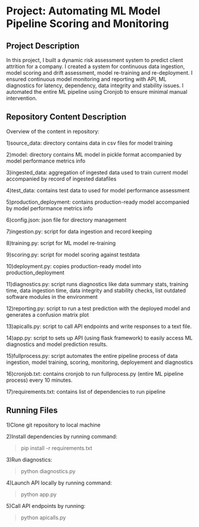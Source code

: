 # Project: Automating ML Model Pipeline Scoring and Monitoring

## Project Description

In this project, I built a dynamic risk assessment system to predict client attrition for a company. I created a system for continuous data ingestion, model scoring and drift assessment, model re-training and re-deployment. I ensured continuous model monitoring and reporting with API, ML diagnostics for latency, dependency, data integrity and stability issues. I automated the entire ML pipeline using Cronjob to ensure minimal manual intervention.

## Repository Content Description

Overview of the content in repository:

1)source_data: directory contains data in csv files for model training

2)model: directory contains ML model in pickle format accompanied by model performance metrics info

3)ingested_data: aggregation of ingested data used to train current model accompanied by record of ingested datafiles

4)test_data: contains test data to used for model performance assessment

5)production_deployment: contains production-ready model accompanied by model performance metrics info

6)config.json: json file for directory management

7)ingestion.py: script for data ingestion and record keeping

8)training.py: script for ML model re-training

9)scoring.py: script for model scoring against testdata

10)deployment.py: copies production-ready model into production_deployment

11)diagnostics.py: script runs diagnostics like data summary stats, training time, data ingestion time, data integrity and stability checks, list outdated software modules in the environment

12)reporting.py: script to run a test prediction with the deployed model and
generates a confusion matrix plot

13)apicalls.py: script to call API endpoints and write responses to a text file. 

14)app.py: script to sets up API (using flask framework) to easily access ML diagnostics and model prediction results.

15)fullprocess.py: script automates the entire pipeline process of data ingestion, model training, scoring, monitoring, deployement and diagnostics

16)cronjob.txt: contains cronjob to run fullprocess.py (entire ML pipeline process) every 10 minutes.

17)requirements.txt: contains list of dependencies to run pipeline


## Running Files

1)Clone git repository to local machine

2)Install dependencies by running command:

> pip install -r requirements.txt

3)Run diagnostics:

>python diagnostics.py

4)Launch API locally by running command:

> python app.py

5)Call API endpoints by running:

> python apicalls.py

